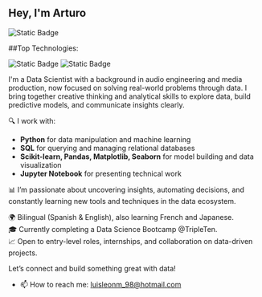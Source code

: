 ## Hey, I'm Arturo

![Static Badge](https://img.shields.io/badge/Linkedin_Profile-blue?link=https%3A%2F%2Fwww.linkedin.com%2Fin%2Fluis-arturo-leon-mendez%2F)

##Top Technologies:

![Static Badge](https://img.shields.io/badge/Python-yellow?style=for-the-badge&logo=python&labelColor=white)
![Static Badge](https://img.shields.io/badge/SQL-blue?style=for-the-badge&logo=postgresql&labelColor=white)


I'm a Data Scientist with a background in audio engineering and media production, now focused on solving real-world problems through data. I bring together creative thinking and analytical skills to explore data, build predictive models, and communicate insights clearly.

🔍 I work with:
- **Python** for data manipulation and machine learning  
- **SQL** for querying and managing relational databases  
- **Scikit-learn, Pandas, Matplotlib, Seaborn** for model building and data visualization  
- **Jupyter Notebook** for presenting technical work  

📊 I’m passionate about uncovering insights, automating decisions, and constantly learning new tools and techniques in the data ecosystem.

🌍 Bilingual (Spanish & English), also learning French and Japanese.  
🎓 Currently completing a Data Science Bootcamp @TripleTen.  
📈 Open to entry-level roles, internships, and collaboration on data-driven projects.

Let’s connect and build something great with data!

- 📫 How to reach me: luisleonm_98@hotmail.com
